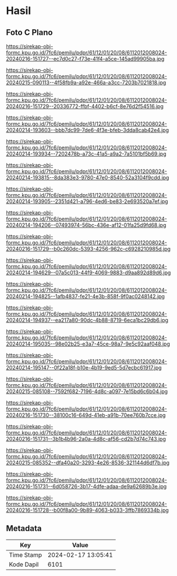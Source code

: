# Hasil

## Foto C Plano

https://sirekap-obj-formc.kpu.go.id/7fc6/pemilu/pdpr/61/12/01/20/08/6112012008024-20240216-151727--ec7d0c27-f73e-41f4-a5ce-145ad99905ba.jpg

https://sirekap-obj-formc.kpu.go.id/7fc6/pemilu/pdpr/61/12/01/20/08/6112012008024-20240215-090113--4f58fb9a-a92e-466a-a3cc-7203b7021818.jpg

https://sirekap-obj-formc.kpu.go.id/7fc6/pemilu/pdpr/61/12/01/20/08/6112012008024-20240216-151729--20336772-ffbf-4402-b6cf-8e76d2f54516.jpg

https://sirekap-obj-formc.kpu.go.id/7fc6/pemilu/pdpr/61/12/01/20/08/6112012008024-20240214-193603--bbb7dc99-7de6-4f3e-bfeb-3dda8cab42e4.jpg

https://sirekap-obj-formc.kpu.go.id/7fc6/pemilu/pdpr/61/12/01/20/08/6112012008024-20240214-193934--7202478b-a73c-41a5-a9a2-7a5101bf5b69.jpg

https://sirekap-obj-formc.kpu.go.id/7fc6/pemilu/pdpr/61/12/01/20/08/6112012008024-20240214-193815--8da383e3-9780-47e0-8540-52a3104f9cdd.jpg

https://sirekap-obj-formc.kpu.go.id/7fc6/pemilu/pdpr/61/12/01/20/08/6112012008024-20240214-193905--2351d421-a796-4ed6-be83-2e693520a7ef.jpg

https://sirekap-obj-formc.kpu.go.id/7fc6/pemilu/pdpr/61/12/01/20/08/6112012008024-20240214-194206--07493974-56bc-436e-af12-01fa25d9fd68.jpg

https://sirekap-obj-formc.kpu.go.id/7fc6/pemilu/pdpr/61/12/01/20/08/6112012008024-20240216-151729--b0c260dc-5393-4256-962c-c6928210985d.jpg

https://sirekap-obj-formc.kpu.go.id/7fc6/pemilu/pdpr/61/12/01/20/08/6112012008024-20240214-194629--07a5c013-44f9-4069-9883-d9aa892d89d6.jpg

https://sirekap-obj-formc.kpu.go.id/7fc6/pemilu/pdpr/61/12/01/20/08/6112012008024-20240214-194825--1afb4837-fe21-4e3b-858f-9f0ac0248142.jpg

https://sirekap-obj-formc.kpu.go.id/7fc6/pemilu/pdpr/61/12/01/20/08/6112012008024-20240214-194937--ea217a80-90dc-4b88-8719-6eca1bc29db6.jpg

https://sirekap-obj-formc.kpu.go.id/7fc6/pemilu/pdpr/61/12/01/20/08/6112012008024-20240214-195035--98e02b25-e3a7-45ce-98a7-9e5c92aaf048.jpg

https://sirekap-obj-formc.kpu.go.id/7fc6/pemilu/pdpr/61/12/01/20/08/6112012008024-20240214-195147--0f22a18f-b10e-4b19-9ed5-5d7ecbc61917.jpg

https://sirekap-obj-formc.kpu.go.id/7fc6/pemilu/pdpr/61/12/01/20/08/6112012008024-20240215-085108--7592f682-7196-4d8c-a097-7e15bd6c6b04.jpg

https://sirekap-obj-formc.kpu.go.id/7fc6/pemilu/pdpr/61/12/01/20/08/6112012008024-20240216-151730--38100c16-649d-41eb-a91b-70ee760b7cce.jpg

https://sirekap-obj-formc.kpu.go.id/7fc6/pemilu/pdpr/61/12/01/20/08/6112012008024-20240216-151731--3b1b4b96-2a0a-4d8c-af56-cd2b7d74c743.jpg

https://sirekap-obj-formc.kpu.go.id/7fc6/pemilu/pdpr/61/12/01/20/08/6112012008024-20240215-085352--dfa40a20-3293-4e26-8536-321144d6df7b.jpg

https://sirekap-obj-formc.kpu.go.id/7fc6/pemilu/pdpr/61/12/01/20/08/6112012008024-20240216-151731--6d058726-3b17-4dfe-adaa-de9a62689b3e.jpg

https://sirekap-obj-formc.kpu.go.id/7fc6/pemilu/pdpr/61/12/01/20/08/6112012008024-20240216-151728--b00f8a00-9b89-4063-b033-3ffb7869334b.jpg


## Metadata

| Key        | Value               |
| ---------- | ------------------- |
| Time Stamp | 2024-02-17 13:05:41 |
| Kode Dapil | 6101                |



